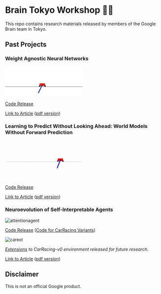 # Brain Tokyo Workshop 🧠🗼

This repo contains research materials released by members of the Google Brain team in Tokyo.

## Past Projects ##

### Weight Agnostic Neural Networks ###

<p align="left">
  <img width="50%" src="WANNRelease/prettyNEAT/demo/img/swing.gif"></img>
</p>

[Code Release](https://github.com/google/brain-tokyo-workshop/tree/master/WANNRelease)

[Link to Article](https://weightagnostic.github.io/) ([pdf version](https://arxiv.org/abs/1906.04358))

### Learning to Predict Without Looking Ahead: World Models Without Forward Prediction ###

<p align="left">
  <img width="50%" src="learntopredict/assets/learntopredict.gif"></img>
</p>

[Code Release](https://github.com/google/brain-tokyo-workshop/tree/master/learntopredict)

[Link to Article](https://learningtopredict.github.io/) ([pdf version](https://arxiv.org/abs/1910.13038))

### Neuroevolution of Self-Interpretable Agents ###

![attentionagent](https://storage.googleapis.com/quickdraw-models/sketchRNN/attention/assets/card/attentionagent.gif)  

[Code Release](https://github.com/google/brain-tokyo-workshop/tree/master/AttentionAgent)
([Code for CarRacing Variants](https://github.com/google/brain-tokyo-workshop/tree/master/CarRacingExtension))

![carext](https://storage.googleapis.com/quickdraw-models/sketchRNN/attention/assets/card/CarRacingExt1.gif)  

*[Extensions]((https://github.com/google/brain-tokyo-workshop/tree/master/CarRacingExtension)) to CarRacing-v0 environment released for future research.*

[Link to Article](https://attentionagent.github.io/) ([pdf version](https://arxiv.org/abs/2003.08165))

## Disclaimer

This is not an official Google product.
